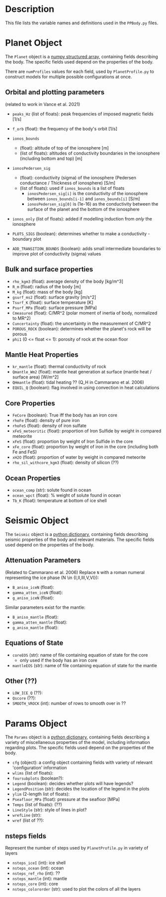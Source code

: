 Description
===========

This file lists the variable names and definitions used in the `PPBody.py` files.

Planet Object
=============

The `Planet` object is a [numpy structured array](https://numpy.org/doc/stable/user/basics.rec.html), containing fields describing the body. The specific fields used depend on the properties of the body.

There are `numProfiles` values for each field, used by `PlanetProfile.py` to construct models for multiple possible configurations at once.

Orbital and plotting parameters
-------------------------------
(related to work in Vance et al. 2021)
- `peaks_Hz`  (list of floats): peak frequencies of imposed magnetic fields \[1/s\]
- `f_orb` (float): the frequency of the body's orbit \[1/s\]
- `ionos_bounds`
  - (float): altitude of top of the ionosphere \[m\]
  - (list of floats): altitudes of conductivity boundaries in the ionosphere (including bottom and top) [m]
- `ionosPedersen_sig`
  -  (float): conductivity (sigma) of the ionosphere (Pedersen conductance / Thickness of ionosphere) \[S/m\]
  -  (list of floats): used if `ionos_bounds` is a list of floats
     -  `ionosPedersen_sig[i]` is the conductivity of the ionosphere between `ionos_bounds[i-1]` and `ionos_bounds[i]` \[S/m\]
     -  `ionosPedersen_sig[0]` is (1e-16) as the conductivity between the surface of the planet and the bottom of the ionosphere

- `ionos_only` (list of floats): added if modelling induction from _only_ the ionosphere
- `PLOTS_SIGS` (boolean): determines whether to make a conductivity - boundary plot
- `ADD_TRANSITION_BOUNDS` (boolean): adds small intermediate boundaries to improve plot of conductivity (sigma) values

Bulk and surface properties
---------------------------
- `rho_kgm3` (float): average density of the body \[kg/m^3\]  
- `R_m` (float): radius of the body \[m\]  
- `M_kg` (float): mass of the body \[kg\]  
- `gsurf_ms2` (float): surface gravity \[m/s^2\]
- `Tsurf_K` (float): surface temperature \[K\]
- `Psurf_MPa` (float): surface pressure \[MPa\]
- `Cmeasured` (float): C/MR^2 (polar moment of inertia of body, normalized to MR^2)
- `Cuncertainty` (float): the uncertainty in the measurement of C/MR^2
- `POROUS_ROCK` (boolean): determines whether the planet's rock will be porous
- `phi1` (0 <= float <= 1): porosity of rock at the ocean floor

Mantle Heat Properties
----------------------
- `kr_mantle` (float): thermal conductivity of rock
- `Qmantle_Wm2` (float): mantle heat generation at surface (mantle heat / surface area) \[W/m^2\]
- `QHmantle` (float): tidal heating ?? (Q_H in Cammarano et al. 2006)
- `EQUIL_Q` (boolean): flag involved in using convection in heat calculations

Core Properties
---------------
- `FeCore` (boolean): True iff the body has an iron core
- `rhoFe` (float): density of pure iron
- `rhoFeS` (float): density of iron sulfate
- `xFeS_meteoritic` (float): proportion of Iron Sulfide by weight in compared meteorite
- `xFeS` (float): proportion by weight of Iron Sulfide in the core
- `xFe_core` (float): proportion by weight of iron in the core (including both Fe and FeS)
- `xH2O` (float): proportion of water by weight in compared meteorite
- `rho_sil_withcore_kgm3` (float): density of silicon (??)

Ocean Properties
----------------
- `ocean_comp` (str): solute found in ocean
- `ocean_wpct` (float): % weight of solute found in ocean
- `Tb_K` (float): temperature at bottom of ice shell


Seismic Object
==============

The `Seismic` object is a [python dictionary](https://docs.python.org/3/tutorial/datastructures.html#dictionaries), containing fields describing seismic properties of the body and relevant materials. The specific fields used depend on the properties of the body.

Attenuation Parameters
--------------------------
(Related to Cammarano et al. 2006)
Replace `N` with a roman numeral representing the ice phase (N \in \{I,II,III,V,VI\}):
- `B_aniso_iceN` (float): 
- `gamma_atten_iceN` (float):
- `g_aniso_iceN` (float):

Similar parameters exist for the mantle:
- `B_aniso_mantle` (float): 
- `gamma_atten_mantle` (float):
- `g_aniso_mantle` (float):

Equations of State
------------------
- `coreEOS` (str): name of file containing equation of state for the core
  - only used if the body has an iron core
- `mantleEOS` (str): name of file containing equation of state for the mantle

Other (??)
----------
- `LOW_ICE_Q` (??):
- `Qscore` (??):
- `SMOOTH_VROCK` (int): number of rows to smooth over in ??


Params Object
=============
The `Params` object is a [python dictionary](https://docs.python.org/3/tutorial/datastructures.html#dictionaries), containing fields describing a variety of miscellaneous properties of the model, including information regarding plots. The specific fields used depend on the properties of the body.

- `cfg` (object): a config object containing fields with variety of relevant 'configuration' information
- `wlims` (list of floats): 
- `foursubplots` (boolean?):
- `Legend` (boolean): decides whether plots will have legends?
- `LegendPosition` (str): decides the location of the legend in the plots
- `ylim` (2-length list of floats):
- `Pseafloor_MPa` (float): pressure at the seafloor \[MPa\]
- `Temps` (list of floats): (??)
- `LineStyle` (str): style of lines in plot?
- `wrefLine` (str):
- `wref` (list of ??): 

nsteps fields
-------------
Represent the number of steps used by `PlanetProfile.py` in variety of layers
- `nsteps_iceI` (int): ice shell
- `nsteps_ocean` (int): ocean
- `nsteps_ref_rho` (int): ??
- `nsteps_mantle` (int): mantle
- `nsteps_core` (int): core
- `nsteps_colororder` (str): used to plot the colors of all the layers